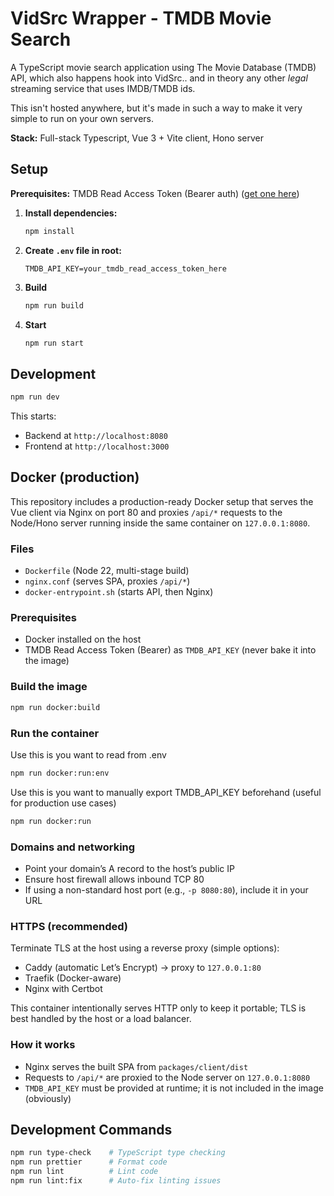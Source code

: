 # VidSrc Wrapper - TMDB Movie Search

A TypeScript movie search application using The Movie Database (TMDB) API, which also happens hook into VidSrc.. and in theory any other _legal_ streaming service that uses IMDB/TMDB ids.

This isn't hosted anywhere, but it's made in such a way to make it very simple to run on your own servers.

**Stack:** Full-stack Typescript, Vue 3 + Vite client, Hono server

## Setup

**Prerequisites:** TMDB Read Access Token (Bearer auth) ([get one here](https://www.themoviedb.org/settings/api))

1. **Install dependencies:**

   ```bash
   npm install
   ```

2. **Create `.env` file in root:**

   ```env
   TMDB_API_KEY=your_tmdb_read_access_token_here
   ```

3. **Build**

   ```bash
   npm run build
   ```

4. **Start**

   ```bash
   npm run start
   ```

## Development

```bash
npm run dev
```

This starts:

- Backend at `http://localhost:8080`
- Frontend at `http://localhost:3000`

## Docker (production)

This repository includes a production-ready Docker setup that serves the Vue client via Nginx on port 80 and proxies `/api/*` requests to the Node/Hono server running inside the same container on `127.0.0.1:8080`.

### Files

- `Dockerfile` (Node 22, multi-stage build)
- `nginx.conf` (serves SPA, proxies `/api/*`)
- `docker-entrypoint.sh` (starts API, then Nginx)

### Prerequisites

- Docker installed on the host
- TMDB Read Access Token (Bearer) as `TMDB_API_KEY` (never bake it into the image)

### Build the image

```bash
npm run docker:build
```

### Run the container

Use this is you want to read from .env

```bash
npm run docker:run:env
```

Use this is you want to manually export TMDB_API_KEY beforehand (useful for production use cases)

```bash
npm run docker:run
```

### Domains and networking

- Point your domain’s A record to the host’s public IP
- Ensure host firewall allows inbound TCP 80
- If using a non-standard host port (e.g., `-p 8080:80`), include it in your URL

### HTTPS (recommended)

Terminate TLS at the host using a reverse proxy (simple options):

- Caddy (automatic Let’s Encrypt) → proxy to `127.0.0.1:80`
- Traefik (Docker-aware)
- Nginx with Certbot

This container intentionally serves HTTP only to keep it portable; TLS is best handled by the host or a load balancer.

### How it works

- Nginx serves the built SPA from `packages/client/dist`
- Requests to `/api/*` are proxied to the Node server on `127.0.0.1:8080`
- `TMDB_API_KEY` must be provided at runtime; it is not included in the image (obviously)

## Development Commands

```bash
npm run type-check    # TypeScript type checking
npm run prettier      # Format code
npm run lint          # Lint code
npm run lint:fix      # Auto-fix linting issues
```
